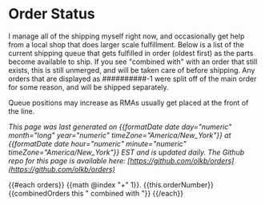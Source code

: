 # Order Status

I manage all of the shipping myself right now, and occasionally get help from a local shop that does larger scale fulfillment. Below is a list of the current shipping queue that gets fulfilled in order (oldest first) as the parts become available to ship. If you see "combined with" with an order that still exists, this is still unmerged, and will be taken care of before shipping. Any orders that are displayed as ##########-1 were split off of the main order for some reason, and will be shipped separately.

Queue positions may increase as RMAs usually get placed at the front of the line.

*This page was last generated on {{formatDate date day="numeric" month="long" year="numeric" timeZone="America/New_York"}} at {{formatDate date hour="numeric" minute="numeric" timeZone="America/New_York"}} EST and is updated daily. The Github repo for this page is available here: [https://github.com/olkb/orders](https://github.com/olkb/orders)*

{{#each orders}}
 {{math @index "+" 1}}. {{this.orderNumber}}{{combinedOrders this " combined with "}}
{{/each}}
